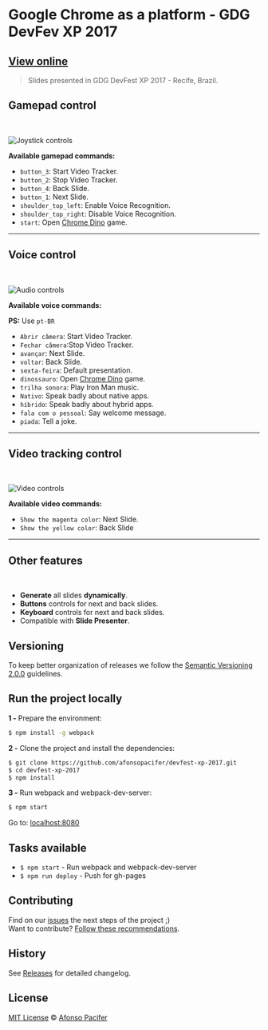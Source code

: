 # Google Chrome as a platform - GDG DevFev XP 2017

## [View online](http://afonsopacifer.github.io/devfest-xp-2017/)

> Slides presented in GDG DevFest XP 2017 - Recife, Brazil.

## Gamepad control
<br>

![Joystick controls](https://media.giphy.com/media/3o6fJfsAdV3MBC8wPC/giphy.gif)

**Available gamepad commands:**

- `button_3`: Start Video Tracker.
- `button_2`: Stop Video Tracker.
- `button_4`: Back Slide.
- `button_1`: Next Slide.
- `shoulder_top_left`:  Enable Voice Recognition.
- `shoulder_top_right`:  Disable Voice Recognition.
- `start`: Open [Chrome Dino](https://chromedino.com/) game.

<hr>

## Voice control
<br>

![Audio controls](https://media.giphy.com/media/3o6fJeByaJli0IWHyE/giphy.gif)

**Available voice commands:**

**PS:** Use `pt-BR`

- `Abrir câmera`: Start Video Tracker.
- `Fechar câmera`:Stop Video Tracker.
- `avançar`: Next Slide.
- `voltar`: Back Slide.
- `sexta-feira`: Default presentation.
- `dinossauro`: Open [Chrome Dino](https://chromedino.com/) game.
- `trilha sonora`: Play Iron Man music.
- `Nativo`: Speak badly
about native apps.
- `híbrido`: Speak badly
about hybrid apps.
- `fala com o pessoal`: Say welcome message.
- `piada`: Tell a joke.

<hr>

## Video tracking control
<br>

![Video controls](https://media.giphy.com/media/3ohs7Kp011hdvsU9ZS/giphy.gif)

**Available video commands:**

- `Show the magenta color`: Next Slide.
- `Show the yellow color`: Back Slide

<hr>

## Other features

<br>

- **Generate** all slides **dynamically**.
- **Buttons** controls for next and back slides.
- **Keyboard** controls for next and back slides.
- Compatible with **Slide Presenter**.

## Versioning

To keep better organization of releases we follow the [Semantic Versioning 2.0.0](http://semver.org/) guidelines.

## Run the project locally

**1 -** Prepare the environment:

```sh
$ npm install -g webpack
```

**2 -** Clone the project and install the dependencies:

```sh
$ git clone https://github.com/afonsopacifer/devfest-xp-2017.git
$ cd devfest-xp-2017
$ npm install
```
**3 -** Run webpack and webpack-dev-server:

```sh
$ npm start
```

Go to: [localhost:8080](http://localhost:8080/)

## Tasks available

- `$ npm start` - Run webpack and webpack-dev-server
- `$ npm run deploy` - Push for gh-pages


## Contributing
Find on our [issues](https://github.com/afonsopacifer/devfest-xp-2017/issues/) the next steps of the project ;)
<br>
Want to contribute? [Follow these recommendations](https://github.com/afonsopacifer/devfest-xp-2017/blob/master/CONTRIBUTING.md).

## History
See [Releases](https://github.com/afonsopacifer/devfest-xp-2017/releases) for detailed changelog.

## License
[MIT License](https://github.com/afonsopacifer/devfest-xp-2017/blob/master/LICENSE.md) © [Afonso Pacifer](https://afonsopacifer.github.io/)
